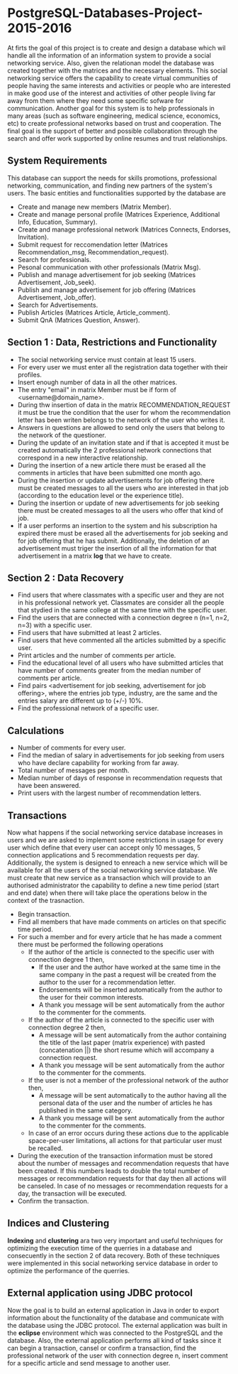 # PostgreSQL-Databases-Project-2015-2016
At firts the goal of this project is to create and design a database which wil handle all the information of an information system to provide a social networking service. Also, given the relationan model the database was created together with the matrices and the necessary elements. This social networking service offers the capability to create virtual communities of people having the same interests and activities or people who are interested in make good use of the interest and activities of other people living far away from them where they need some specific sofware for communication. Another goal for this system is to help professionals in many areas (such as software engineering, medical science, economics, etc) to create professional networks based on trust and cooperation. The final goal is the support of better and possible collaboration through the search and offer work supported by online resumes and trust relationships.
## System Requirements
This database can support the needs for skills promotions, professional networking, communication, and finding new partners of the system's users. The basic entities and functionalities supported by the database are 
- Create and manage new members (Matrix Member).
- Create and manage personal profile (Matrices Experience, Additional Info, Education, Summary).
- Create and manage professional network (Matrices Connects, Endorses, Invitation).
- Submit request for reccomendation letter (Matrices Recommendation_msg, Recommendation_request).
- Search for professionals.
- Pesonal communication with other professionals (Matrix Msg).
- Publish and manage advertisement for job seeking (Matrices Advertisement, Job_seek).
- Publish and manage advertisement for job offering (Matrices Advertisement, Job_offer).
- Search for Advertisements.
- Publish Articles (Matrices Article, Article_comment).
- Submit QnA (Matrices Question, Answer).
## Section 1 : Data, Restrictions and Functionality
- The social networking service must contain at least 15 users. 
- For every user we must enter all the registration data together with their profiles.
- Insert enough number of data in all the other matrices.
- The entry "email" in matrix Member must be if form of <username@domain_name>.
- During thw insertion of data in the matrix RECOMMENDATION_REQUEST it must be true the condition that the user for whom the recommendation letter has been writen belongs to the network of the user who writes it.
- Answers in questions are allowed to send only the users that belong to the network of the questioner.
- During the update of an invitation state and if that is accepted it must be created automatically the 2 professional network connections that correspond in a new interactive relationship.
- During the insertion of a new article there must be erased all the comments in articles that have been submitted one month ago.
- During the insertion or update advertisements for job offering there must be created messages to all the users who are interested in that job (according to the education level or the experience title).
- During the insertion or update of new advertisements for job seeking there must be created messages to all the users who offer that kind of job.
- If a user performs an insertion to the system and his subscription ha expired there must be erased all the advertisements for job seeking and for job offering that he has submit. Additionally, the deletion of an advertisement must triger the insertion of all the information for that advertisement in a matrix **log** that we have to create.
## Section 2 : Data Recovery
- Find users that where classmates with a specific user and they are not in his professional network yet. Classmates are consider all the people that stydied in the same college at the same time with the specific user.
- Find the users that are connected with a connection degree n (n=1, n=2, n=3) with a specific user.
- Find users that have submitted at least 2 articles.
- Find users that heve commented all the articles submitted by a specific user.
- Print articles and the number of comments per article.
- Find the educational level of all users who have submitted articles that have number of comments greater from the median number of comments per article.
- Find pairs <advertisement for job seeking, advertisement for job offering>, where the entries job type, industry, are the same and the entries salary are different up to (+/-) 10%.
- Find the professional network of a specific user.
## Calculations
- Number of comments for every user.
- Find the median of salary in advertisements for job seeking from users who have declare capability for working from far away.
- Total number of messages per month.
- Median number of days of response in recommendation requests that have been answered.
- Print users with the largest number of recommendation letters.
## Transactions
Now what happens if the social networking service database increases in users and we are asked to implement some restrictions in usage for every user which define that every user can accept only 10 messages, 5 connection applications and 5 recommendation requests per day. Additionally, the system is designed to enreach a new service which will be available for all the users of the social networking service database. We must create that new service as a transaction which will provide to an authorised administrator the capability to define a new time period (start and end date) when there will take place the operations below in the context of the trasnaction.
* Begin transaction.
* Find all members that have made comments on articles on that specific time period.
* For such a member and for every article that he has made a comment there must be performed the following operations
  - If the author of the article is connected to the specific user with connection degree 1 then,
    - If the user and the author have worked at the same time in the same company in the past a request will be created from the author to the user for a recommendation letter.
    - Endorsements will be inserted automatically from the author to the user for their common interests.
    - A thank you message will be sent automatically from the author to the commenter for the comments.
  - If the author of the article is connected to the specific user with connection degree 2 then,
    - A message will be sent automatically from the author containing the title of the last paper (matrix experience) with pasted (concatenation ||) the short resume which will accompany a connection request. 
    - A thank you message will be sent automatically from the author to the commenter for the comments.
  - If the user is not a member of the professional network of the author then,
    - A message will be sent automatically to the author having all the personal data of the user and the number of articles he has published in the same category.
    - A thank you message will be sent automatically from the author to the commenter for the comments.
  - In case of an error occurs during these actions due to the applicable space-per-user limitations, all actions for that particular user must be recalled.
* During the execution of the transaction information must be stored about the number of messages and recommendation requests that have been created. If this numbers leads to double the total number of messages or recommendation requests for that day then all actions will be canseled. In case of no messages or recommendation requests for a day, the transaction will be executed.
* Confirm the transaction.
## Indices and Clustering
**Indexing** and **clustering** ara two very important and useful techniques for optimizing the execution time of the querries in a database and consecuently in the section 2 of data recovery. Both of these techniques were implemented in this social networking service database in order to optimize the performance of the querries.
## External application using JDBC protocol
Now the goal is to build an external application in Java in order to export information about the functionality of the database and communicate with the database using the JDBC protocol. The external application was built in the **eclipse** environment which was connected to the PostgreSQL and the database. Also, the external application performs all kind of tasks since it can begin a transaction, cansel or confirm a transaction, find the professional network of the user with connection degree n, insert comment for a specific article and send message to another user. 





